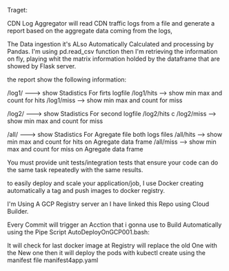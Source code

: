 Traget:

CDN Log Aggregator will read
CDN traffic logs from a file and generate a report based on the aggregate data coming from the logs, 


The Data ingestion it's ALso Automatically Calculated and processing by Pandas.
I'm using pd.read_csv function then I'm retrieving the information on fly, playing whit the matrix information holded by the dataframe that are showed by Flask server. 

the report show the following information:
  
  /log1/  --->  show Stadistics For firts logfile 
  /log1/hits  --> show  min max and count for hits
  /log1/miss  --> show  min max and count for miss
  
  /log2/  --->  show Stadistics For second logfile 
  /log2/hits  c
  /log2/miss  --> show  min max and count for miss
  
  /all/ --->  show Stadistics For Agregate file both logs files
  /all/hits --> show  min max and count for hits on Agregate data frame
  /all/miss --> show  min max and count for miss on Agregate data frame


You must provide unit tests/integration tests that ensure your code can do the same task repeatedly with the same results. 

to easily deploy and scale your application/job, I use Docker creating automatically a tag and push images to docker registry.


I'm Using A GCP Registry server an I have linked this Repo using Cloud Builder.

Every Commit will trigger an Acction that i gonna use to Build Automatically using the Pipe Script 
AutoDeployOnGCP001.bash:

It will check for last docker image at Registry will replace the old One with the New one then
it will deploy the pods with kubectl create using the manifest file manifest4app.yaml

